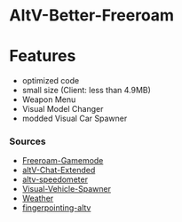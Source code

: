 # AltV-Better-Freeroam

# Features
- optimized code
- small size (Client: less than 4.9MB)
- Weapon Menu
- Visual Model Changer
- modded Visual Car Spawner

### Sources
- [Freeroam-Gamemode](https://github.com/altV-Resources-by-Neta/Freeroam-Gamemode)
- [altV-Chat-Extended](https://github.com/Stuyk/altV-Chat-Extended)
- [altv-speedometer](https://github.com/Blackbandit1804/altV-speedometer)
- [Visual-Vehicle-Spawner](https://github.com/dusieq95/Visual-Vehicle-Spawner)
- [Weather](https://github.com/MateqB/altv-os-weather-time-sync)
- [fingerpointing-altv](https://github.com/tastydev/fingerpointing-altv)
